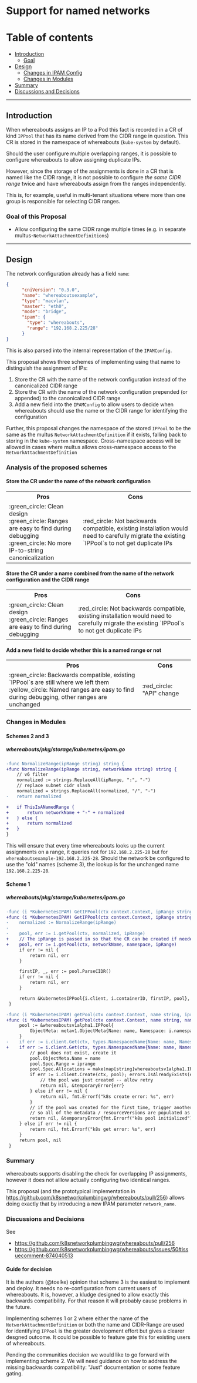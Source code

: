 # Support for named networks

# Table of contents

- [Introduction](#introduction)
  - [Goal](#goal-of-this-proposal)
- [Design](#design)
  - [Changes in IPAM Config](#changes-in-ipam-config)
  - [Changes in Modules](#changes-in-modules)
- [Summary](#summary)
- [Discussions and Decisions](#discussions-and-decisions)

<hr>

## Introduction

When whereabouts assigns an IP to a Pod this fact is recorded in a CR of kind `IPPool` that has its name derived from the CIDR range in question.
This CR is stored in the namespace of whereabouts (`kube-system` by default).

Should the user configure multiple overlapping ranges, it is possible to configure whereabouts to allow assigning duplicate IPs.

However, since the storage of the assignments is done in a CR that is named like the CIDR range, it is not possible to configure *the same CIDR range* twice and have whereabouts assign from the ranges independently.

This is, for example, useful in multi-tenant situations where more than one group is responsible for selecting CIDR ranges.

### Goal of this Proposal

- Allow configuring the same CIDR range multiple times (e.g. in separate multus-`NetworkAttachmentDefinitions`)

<hr>

## Design

The network configuration already has a field `name`:

```json
{
      "cniVersion": "0.3.0",
      "name": "whereaboutsexample",
      "type": "macvlan",
      "master": "eth0",
      "mode": "bridge",
      "ipam": {
        "type": "whereabouts",
        "range": "192.168.2.225/28"
      }
}
```

This is also parsed into the internal representation of the `IPAMConfig`.

This proposal shows three schemes of implementing using that name to distinguish the assignment of IPs:

1. Store the CR with the name of the network configuration instead of the canonicalized CIDR range
2. Store the CR with the name of the network configuration prepended (or appended) to the canonicalized CIDR range
3. Add a new field into the `IPAMConfig` to allow users to decide when whereabouts should use the name or the CIDR range for identifying the configuration

Further, this proposal changes the namespace of the stored `IPPool` to be the same as the multus `NetworkAttachmentDefinition` if it exists, falling back to storing in the `kube-system` namespace.
Cross-namespace access will be allowed in cases where multus allows cross-namespace access to the `NetworkAttachmentDefinition`

### Analysis of the proposed schemes

#### Store the CR under the name of the network configuration

<table>
<tr>
<th>Pros</th>
<th>Cons</th>
</tr>
<tr>
<td>
:green_circle: Clean design<br/>
:green_circle: Ranges are easy to find during debugging<br/>
:green_circle: No more IP-to-string canonicalization<br/>
</td>
<td>
:red_circle: Not backwards compatible, existing installation would need to carefully migrate the existing `IPPool`s to not get duplicate IPs<br/>
</td>
</tr>
</table>

#### Store the CR under a name combined from the name of the network configuration and the CIDR range

<table>
<tr>
<th>Pros</th>
<th>Cons</th>
</tr>
<tr>
<td>
:green_circle: Clean design<br/>
:green_circle: Ranges are easy to find during debugging<br/>
</td>
<td>
:red_circle: Not backwards compatible, existing installation would need to carefully migrate the existing `IPPool`s to not get duplicate IPs<br/>
</td>
</tr>
</table>

#### Add a new field to decide whether this is a named range or not

<table>
<tr>
<th>Pros</th>
<th>Cons</th>
</tr>
<tr>
<td>
:green_circle: Backwards compatible, existing `IPPool`s are still where we left them<br/>
:yellow_circle: Named ranges are easy to find during debugging, other ranges are unchanged<br/>
</td>
<td>
:red_circle: "API" change<br/>
</td>
</tr>
</table>

### Changes in Modules

#### Schemes 2 and 3

##### whereabouts/pkg/storage/kubernetes/ipam.go

```diff
-func NormalizeRange(ipRange string) string {
+func NormalizeRange(ipRange string, networkName string) string {
    // v6 filter
    normalized := strings.ReplaceAll(ipRange, ":", "-")
    // replace subnet cidr slash
    normalized = strings.ReplaceAll(normalized, "/", "-")
-   return normalized

+   if ThisIsANamedRange {
+       return networkName + "-" + normalized
+   } else {
+       return normalized
+   }
}
```

This will ensure that every time whereabouts looks up the current assignments on a range, it queries not for `192.168.2.225-28` but for `whereaboutsexample-192.168.2.225-28`.
Should the network be configured to use the "old" names (scheme 3), the lookup is for the unchanged name `192.168.2.225-28`.

#### Scheme 1

##### whereabouts/pkg/storage/kubernetes/ipam.go

```diff
-func (i *KubernetesIPAM) GetIPPool(ctx context.Context, ipRange string) (storage.IPPool, error) {
+func (i *KubernetesIPAM) GetIPPool(ctx context.Context, ipRange string, networkName string, namespace string) (storage.IPPool, error) {
-    normalized := NormalizeRange(ipRange)
-
-    pool, err := i.getPool(ctx, normalized, ipRange)
+    // The ipRange is passed in so that the CR can be created if needed
+    pool, err := i.getPool(ctx, networkName, namespace, ipRange)
     if err != nil {
         return nil, err
     }

     firstIP, _, err := pool.ParseCIDR()
     if err != nil {
         return nil, err
     }

     return &KubernetesIPPool{i.client, i.containerID, firstIP, pool}, nil
 }

-func (i *KubernetesIPAM) getPool(ctx context.Context, name string, iprange string) (*whereaboutsv1alpha1.IPPool, error) {
+func (i *KubernetesIPAM) getPool(ctx context.Context, name string, namespace string, iprange string) (*whereaboutsv1alpha1.IPPool, error) {
     pool := &whereaboutsv1alpha1.IPPool{
         ObjectMeta: metav1.ObjectMeta{Name: name, Namespace: i.namespace},
     }
-    if err := i.client.Get(ctx, types.NamespacedName{Name: name, Namespace: i.namespace}, pool); errors.IsNotFound(err) {
+    if err := i.client.Get(ctx, types.NamespacedName{Name: name, Namespace: namespace}, pool); errors.IsNotFound(err) {
         // pool does not exist, create it
         pool.ObjectMeta.Name = name
         pool.Spec.Range = iprange
         pool.Spec.Allocations = make(map[string]whereaboutsv1alpha1.IPAllocation)
         if err := i.client.Create(ctx, pool); errors.IsAlreadyExists(err) {
             // the pool was just created -- allow retry
             return nil, &temporaryError{err}
         } else if err != nil {
             return nil, fmt.Errorf("k8s create error: %s", err)
         }
         // if the pool was created for the first time, trigger another retry of the allocation loop
         // so all of the metadata / resourceVersions are populated as necessary by the `client.Get` call
         return nil, &temporaryError{fmt.Errorf("k8s pool initialized")}
     } else if err != nil {
         return nil, fmt.Errorf("k8s get error: %s", err)
     }
     return pool, nil
 }
```

### Summary

whereabouts supports disabling the check for overlapping IP assignments, however it does not alllow actually configuring two identical ranges.

This proposal (and the prototypical implementation in https://github.com/k8snetworkplumbingwg/whereabouts/pull/256) allows doing exactly that by introducing a new IPAM parameter `network_name`.

### Discussions and Decisions

See
- https://github.com/k8snetworkplumbingwg/whereabouts/pull/256
- https://github.com/k8snetworkplumbingwg/whereabouts/issues/50#issuecomment-874040513

#### Guide for decision

It is the authors (@toelke) opinion that scheme 3 is the easiest to implement and deploy.
It needs no re-configuration from current users of whereabouts.
It is, however, a kludge designed to allow exactly this backwards compatibility.
For that reason it will probably cause problems in the future.

Implementing schemes 1 or 2 where either the name of the `NetworkAttachmentDefinition` or both the name and CIDR-Range are used for identifying `IPPool` is the greater development effort but gives a clearer desgned outcome.
It could be possible to feature gate this for existing users of whereabouts.

Pending the communities decision we would like to go forward with implementing scheme 2.
We will need guidance on how to address the missing backwards compatibility: "Just" documentation or some feature gating.
